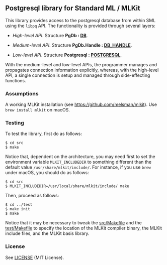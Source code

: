 ## Postgresql library for Standard ML / MLKit

This library provides access to the postgresql database from within
SML using the `libpq` API. The functionality is provided through
several layers:

- _High-level API_. Structure __PgDb : [DB](src/db.sig)__.

- _Medium-level API_. Structure __PgDb.Handle : [DB_HANDLE](src/db.sig)__.

- _Low-level API_. Structure __Postgresql : [POSTGRESQL](src/postgresql.sig)__.

With the medium-level and low-level APIs, the programmer manages and
propagates connection information explicitly, whereas, with the
high-level API, a single connection is setup and managed through
side-effecting functions.

### Assumptions

A working MLKit installation (see
https://github.com/melsman/mlkit). Use `brew install mlkit` on macOS.

### Testing

To test the library, first do as follows:

    $ cd src
    $ make

Notice that, dependent on the architecture, you may need first to set the
environment variable `MLKIT_INCLUDEDIR` to something different than
the default value `/usr/share/mlkit/include/`. For instance, if you
use `brew` under macOS, you should do as follows:

    $ cd src
    $ MLKIT_INCLUDEDIR=/usr/local/share/mlkit/include/ make

Then, proceed as follows:

    $ cd ../test
    $ make init
    $ make

Notice that it may be necessary to tweak the
[src/Makefile](src/Makefile) and the [test/Makefile](test/Makefile) to
specify the location of the MLKit compiler binary, the MLKit include
files, and the MLKit basis library.

### License

See [LICENSE](LICENSE) (MIT License).